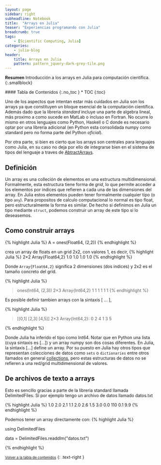 ```yaml
---
layout: page
sidebar: right
subheadline: Notebook
title:  "Arrays en Julia"
teaser: "Experiencias programando con Julia"
breadcrumb: true
tags:
    - [Scientific Computing, Julia]
categories:
    - julia-blog
header:
    title: Arrays en Julia
    pattern: pattern_jquery-dark-grey-tile.png
---
```


**Resumen**
Introducción a los arrays en Julia para computación científica.
{:.smallblock}

<div class="panel radius" markdown="1">
#### Tabla de Contenidos
{:.no_toc }
*  TOC
{:toc}
</div>

Uno de los aspectos que intentan estar más cuidados en Julia son los arrays ya que constituyen un bloque esencial de la computación científica. Además dado que la libreria *standard* incluye una parte de algebra lineal, más proximo a como sucede en MatLab o incluso en Fortran. No ocurre lo mismo en otros lenguajes como Python, Haskell o C donde es necesario optar por una libreria adicional (en Python esta consolidada numpy como standard pero no forma parte del Python *oficial*).

Por otra parte, si bien es cierto que los arrays son centrales para lenguajes como Julia, en su caso no deja por ello de integrarse bien en el sistema de tipos del lenguaje a traves de [AbtractArrays](https://docs.julialang.org/en/v1/base/arrays/#Core.AbstractArray). 

## Definición

Un array es una colleción de elementos en una estructura multidimensional. Formalmente, esta estructura tiene forma de *grid*, lo que permite acceder a los elementos por indices que refieren a cada una de las dimensiones del array. En Julia estos elementos pueden tener formalmente cualquier tipo (o tipo `any`). Para propositos de calculo computacional lo normal es tipo float, pero estructuralmente la forma es similar. De hecho si definimos en Julia un tipo mediante `struct`, podemos construir un array de este tipo si lo deseasemos.

## Como construir arrays

{% highlight Julia %}
A = ones(Float64, (2,2))
{% endhighlight %}

crea un array de floats en un grid 2x2, con valores 1, es decir,
{% highlight Julia %}
2×2 Array{Float64,2}
1.0   1.0
1.0   1.0
{% endhighlight %}

Donde `Array{Float64,2}` significa 2 dimensiones (dos indices) y 2x2 es el tamaño concreto del grid.

{% highlight Julia %}
> ones(Int64, (2,3))
2×3 Array{Int64,2}
1   1   1
1   1   1
{% endhighlight %}

Es posible definir tambien arrays con la sintaxis [ ... ],

{% highlight Julia %}

> [[0,1]  [2,3]  [4,5]]
2×3 Array{Int64,2}:
 0  2  4
 1  3  5
 
{% endhighlight %}

Donde Julia ha inferido el tipo como Int64. Notar que en Python una lista (cuya sintaxis es [...]) y un array numpy son dos cosas diferentes. En Julia, la sintaxis [...] define un array. Por su puesto en Julia hay otros tipos que representan colecciones de datos como `sets` o `dictionaries` entre otros llamados en general [collections](https://docs.julialang.org/en/v1/base/collections/), pero estas estructuras de datos no se refieren a una red/grid multidimensional de valores.



## De archivos de texto a arrays

Esto es sencillo gracias a parte de la libreria standard llamada DelimitedFiles. Si por ejemplo tengo un archivo de datos llamado datos.txt

{% highlight Julia %}
1.0 2.0 2.1
1.1 2.0 2.6
1.5 3.0 0.0
110 0.1 9.9
{% endhighlight %}

Podemos tener un array directamente con:
{% highlight Julia %}

using DelimitedFiles

data = DelimitedFiles.readdlm("datos.txt")

{% endhighlight %}


<small markdown="1">[Volver a la tabla de contenidos](#toc)</small>
{: .text-right }
